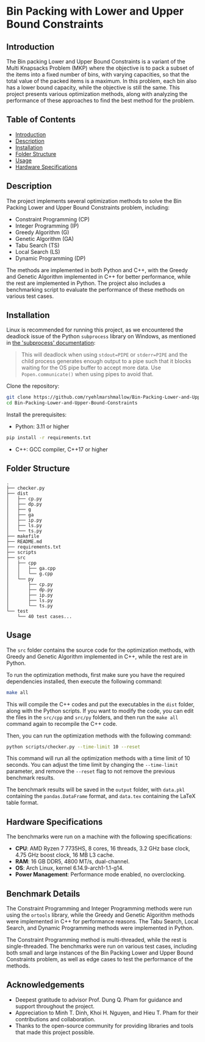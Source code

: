 # Bin Packing with Lower and Upper Bound Constraints

## Introduction

The Bin packing Lower and Upper Bound Constraints is a variant of the Multi Knapsacks Problem (MKP) where the objective is to pack a subset of the items into a fixed number of bins, with varying capacities, so that the total value of the packed items is a maximum. In this problem, each bin also has a lower bound capacity, while the objective is still the same. This project presents various optimization methods, along with analyzing the performance of these approaches to find the best method for the problem.

## Table of Contents

- [Introduction](#introduction)
- [Description](#description)
- [Installation](#installation)
- [Folder Structure](#folder-structure)
- [Usage](#usage)
- [Hardware Specifications](#hardware-specifications)

## Description

The project implements several optimization methods to solve the Bin Packing Lower and Upper Bound Constraints problem, including:
- Constraint Programming (CP)
- Integer Programming (IP)
- Greedy Algorithm (G)
- Genetic Algorithm (GA)
- Tabu Search (TS)
- Local Search (LS)
- Dynamic Programming (DP)

The methods are implemented in both Python and C++, with the Greedy and Genetic Algorithm implemented in C++ for better performance, while the rest are implemented in Python. The project also includes a benchmarking script to evaluate the performance of these methods on various test cases.

## Installation

Linux is recommended for running this project, as we encountered the deadlock issue of the Python `subprocess` library on Windows, as mentioned in [the 'subprocess' documentation](https://docs.python.org/3/library/subprocess.html#subprocess.Popen.poll):

> This will deadlock when using `stdout=PIPE` or `stderr=PIPE` and the child process generates enough output to a pipe such that it blocks waiting for the OS pipe buffer to accept more data. Use `Popen.communicate()` when using pipes to avoid that.

Clone the repository:

```bash
git clone https://github.com/ryehlmarshmallow/Bin-Packing-Lower-and-Upper-Bound-Constraints.git
cd Bin-Packing-Lower-and-Upper-Bound-Constraints
```

Install the prerequisites:

- Python: 3.11 or higher

```bash
pip install -r requirements.txt
```

- C++: GCC compiler, C++17 or higher

## Folder Structure

```
.
├── checker.py
├── dist
│   ├── cp.py
│   ├── dp.py
│   ├── g
│   ├── ga
│   ├── ip.py
│   ├── ls.py
│   └── ts.py
├── makefile
├── README.md
├── requirements.txt
├── scripts
├── src
│   ├── cpp
│   │   ├── ga.cpp
│   │   └── g.cpp
│   └── py
│       ├── cp.py
│       ├── dp.py
│       ├── ip.py
│       ├── ls.py
│       └── ts.py
└── test
    └── 40 test cases...
```

## Usage

The `src` folder contains the source code for the optimization methods, with Greedy and Genetic Algorithm implemented in C++, while the rest are in Python.

To run the optimization methods, first make sure you have the required dependencies installed, then execute the following command:

```bash
make all
```


This will compile the C++ codes and put the executables in the `dist` folder, along with the Python scripts. If you want to modify the code, you can edit the files in the `src/cpp` and `src/py` folders, and then run the `make all` command again to recompile the C++ code.

Then, you can run the optimization methods with the following command:

```bash
python scripts/checker.py --time-limit 10 --reset
```

This command will run all the optimization methods with a time limit of 10 seconds. You can adjust the time limit by changing the `--time-limit` parameter, and remove the `--reset` flag to not remove the previous benchmark results.

The benchmark results will be saved in the `output` folder, with `data.pkl` containing the `pandas.DataFrame` format, and `data.tex` containing the LaTeX table format.

## Hardware Specifications

The benchmarks were run on a machine with the following specifications:

- **CPU**: AMD Ryzen 7 7735HS, 8 cores, 16 threads, 3.2 GHz base clock, 4.75 GHz boost clock, 16 MB L3 cache.
- **RAM**: 16 GB DDR5, 4800 MT/s, dual-channel.
- **OS**: Arch Linux, kernel 6.14.9-arch1-1.1-g14.
- **Power Management**: Performance mode enabled, no overclocking.

## Benchmark Details

The Constraint Programming and Integer Programming methods were run using the `ortools` library, while the Greedy and Genetic Algorithm methods were implemented in C++ for performance reasons. The Tabu Search, Local Search, and Dynamic Programming methods were implemented in Python.

The Constraint Programming method is multi-threaded, while the rest is single-threaded. The benchmarks were run on various test cases, including both small and large instances of the Bin Packing Lower and Upper Bound Constraints problem, as well as edge cases to test the performance of the methods.

## Acknowledgements

- Deepest gratitude to advisor Prof. Dung Q. Pham for guidance and support throughout the project.
- Appreciation to Minh T. Dinh, Khoi H. Nguyen, and Hieu T. Pham for their contributions and collaboration.
- Thanks to the open-source community for providing libraries and tools that made this project possible.
